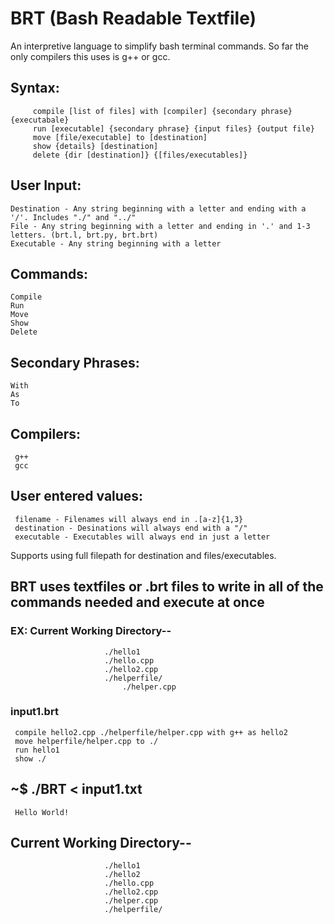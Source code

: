 # BRT   (Bash Readable Textfile)
An interpretive language to simplify bash terminal commands.
So far the only compilers this uses is g++ or gcc.

## Syntax: 
         compile [list of files] with [compiler] {secondary phrase} {executabale} 
         run [executable] {secondary phrase} {input files} {output file}
         move [file/executable] to [destination]
         show {details} [destination]
         delete {dir [destination]} {[files/executables]}

## User Input:
    Destination - Any string beginning with a letter and ending with a '/'. Includes "./" and "../"
    File - Any string beginning with a letter and ending in '.' and 1-3 letters. (brt.l, brt.py, brt.brt)
    Executable - Any string beginning with a letter

##  Commands: 
    Compile 
    Run 
    Move 
    Show
    Delete

##  Secondary Phrases:
    With 
    As
    To 

##  Compilers:
     g++ 
     gcc 

## User entered values:
     filename - Filenames will always end in .[a-z]{1,3}
     destination - Desinations will always end with a "/"
     executable - Executables will always end in just a letter

Supports using full filepath for destination and files/executables.

## BRT uses textfiles or .brt files to write in all of the commands needed and execute at once
### EX: Current Working Directory--
                         ./hello1
                         ./hello.cpp
                         ./hello2.cpp
                         ./helperfile/
                             ./helper.cpp
###                         
### input1.brt
     compile hello2.cpp ./helperfile/helper.cpp with g++ as hello2
     move helperfile/helper.cpp to ./
     run hello1
     show ./
###     
### 
## ~$ ./BRT < input1.txt
     Hello World!


##     Current Working Directory--
                         ./hello1
                         ./hello2
                         ./hello.cpp
                         ./hello2.cpp
                         ./helper.cpp
                         ./helperfile/
